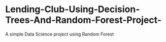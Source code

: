 # Lending-Club-Using-Decision-Trees-And-Random-Forest-Project-
A simple Data Science project using Random Forest 
